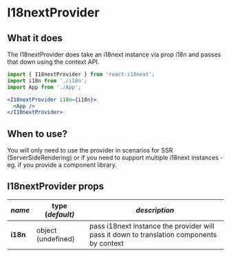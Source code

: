 # I18nextProvider

## What it does

The I18nextProvider does take an i18next instance via prop i18n and passes that down using the context API.

```jsx
import { I18nextProvider } from 'react-i18next';
import i18n from './i18n';
import App from './App';

<I18nextProvider i18n={i18n}>
  <App />
</I18nextProvider>
```

## When to use?

You will only need to use the provider in scenarios for SSR (ServerSideRendering) or if you need to support multiple i18next instances - eg. if you provide a component library. 

## I18nextProvider props

| _**name**_ | **type (**_**default)**_ | _**description**_                                                                         |
| ---------- | ------------------------ | ----------------------------------------------------------------------------------------- |
| **i18n**   | object (undefined)       | pass i18next instance the provider will pass it down to translation components by context |
